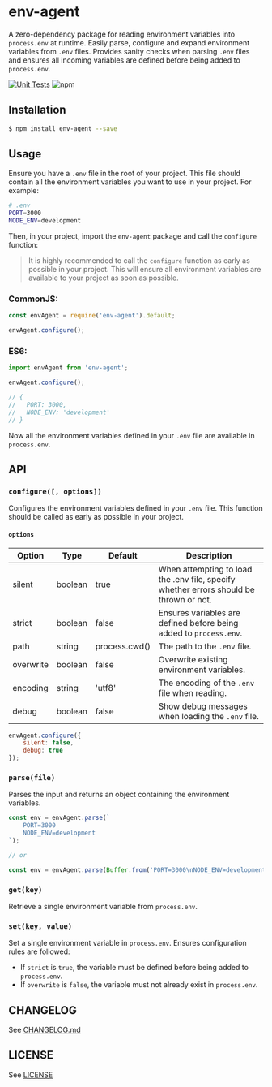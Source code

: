 # env-agent

A zero-dependency package for reading environment variables into `process.env` at runtime. Easily parse, configure and expand environment variables from `.env` files. Provides sanity checks when parsing `.env` files and ensures all incoming variables are defined before being added to `process.env`.

[![Unit Tests](https://github.com/itsmichaelbtw/env-agent/actions/workflows/unit-tests.yml/badge.svg)](https://github.com/itsmichaelbtw/env-agent/actions/workflows/unit-tests.yml)
![npm](https://img.shields.io/npm/v/env-agent)

## Installation

```bash
$ npm install env-agent --save
```

## Usage

Ensure you have a `.env` file in the root of your project. This file should contain all the environment variables you want to use in your project. For example:

```bash
# .env
PORT=3000
NODE_ENV=development
```

Then, in your project, import the `env-agent` package and call the `configure` function:

> It is highly recommended to call the `configure` function as early as possible in your project. This will ensure all environment variables are available to your project as soon as possible.

### CommonJS:

```js
const envAgent = require('env-agent').default;

envAgent.configure();
```

### ES6:

```js
import envAgent from 'env-agent';

envAgent.configure();

// {
//   PORT: 3000,
//   NODE_ENV: 'development'
// }
```
Now all the environment variables defined in your `.env` file are available in `process.env`.

## API

### `configure([, options])`

Configures the environment variables defined in your `.env` file. This function should be called as early as possible in your project.

#### `options`

| Option    | Type    | Default       | Description                                                                            |
|-----------|---------|---------------|----------------------------------------------------------------------------------------|
| silent    | boolean | true          | When attempting to load the .env file, specify whether errors should be thrown or not. |
| strict    | boolean | false         | Ensures variables are defined before being added to `process.env`.                     |
| path      | string  | process.cwd() | The path to the `.env` file.                                                           |
| overwrite | boolean | false         | Overwrite existing environment variables.                                              |
| encoding  | string  | 'utf8'        | The encoding of the `.env` file when reading.                                          |
| debug     | boolean | false         | Show debug messages when loading the `.env` file.                                      |

```js
envAgent.configure({
    silent: false,
    debug: true
});
```

### `parse(file)`

Parses the input and returns an object containing the environment variables. 

```js
const env = envAgent.parse(`
    PORT=3000
    NODE_ENV=development
`);

// or

const env = envAgent.parse(Buffer.from('PORT=3000\nNODE_ENV=development'));
```

### `get(key)`

Retrieve a single environment variable from `process.env`.

### `set(key, value)`

Set a single environment variable in `process.env`. Ensures configuration rules are followed:

- If `strict` is `true`, the variable must be defined before being added to `process.env`.
- If `overwrite` is `false`, the variable must not already exist in `process.env`.

## CHANGELOG

See [CHANGELOG.md](CHANGELOG.md)

## LICENSE

See [LICENSE](LICENSE)


